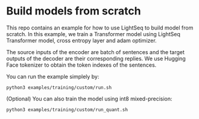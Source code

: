 # Build models from scratch
This repo contains an example for how to use LightSeq to build model from scratch. In this example, we train a Transformer model using LightSeq Transformer model, cross entropy layer and adam optimizer.

The source inputs of the encoder are batch of sentences and the target outputs of the decoder are their corresponding replies. We use Hugging Face tokenizer to obtain the token indexes of the sentences.

You can run the example simplely by:
```shell
python3 examples/training/custom/run.sh
```

(Optional) You can also train the model using int8 mixed-precision:
```shell
python3 examples/training/custom/run_quant.sh
```
